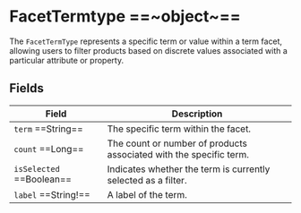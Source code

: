 # FacetTermtype ==~object~==

The `FacetTermType` represents a specific term or value within a term facet, allowing users to filter products based on discrete values associated with a particular attribute or property. 

## Fields

| Field                      	| Description                                                        	|
|-----------------------------	|--------------------------------------------------------------------	|
| `term`  ==String==         	| The specific term within the facet.                                	|
| `count`  ==Long==          	| The count or number of products associated with the specific term. 	|
| `isSelected`  ==Boolean==  	| Indicates whether the term is currently selected as a filter.      	|
| `label`  ==String!==       	| A label of the term.                                                 	|